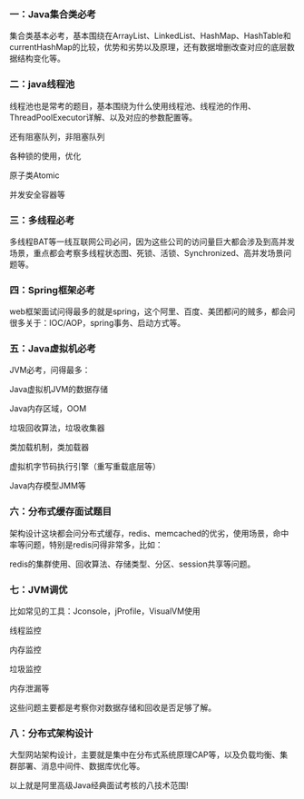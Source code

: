
### 一：Java集合类必考
集合类基本必考，基本围绕在ArrayList、LinkedList、HashMap、HashTable和currentHashMap的比较，优势和劣势以及原理，还有数据增删改查对应的底层数据结构变化等。

### 二：java线程池
线程池也是常考的题目，基本围绕为什么使用线程池、线程池的作用、ThreadPoolExecutor详解、以及对应的参数配置等。

还有阻塞队列，非阻塞队列

各种锁的使用，优化

原子类Atomic

并发安全容器等

### 三：多线程必考
多线程BAT等一线互联网公司必问，因为这些公司的访问量巨大都会涉及到高并发场景，重点都会考察多线程状态图、死锁、活锁、Synchronized、高并发场景问题等。

### 四：Spring框架必考
web框架面试问得最多的就是spring，这个阿里、百度、美团都问的贼多，都会问很多关于：IOC/AOP，spring事务、启动方式等。

### 五：Java虚拟机必考
JVM必考，问得最多：

Java虚拟机JVM的数据存储

Java内存区域，OOM

垃圾回收算法，垃圾收集器

类加载机制，类加载器

虚拟机字节码执行引擎（重写重载底层等）

Java内存模型JMM等

### 六：分布式缓存面试题目
架构设计这块都会问分布式缓存，redis、memcached的优劣，使用场景，命中率等问题，特别是redis问得非常多，比如：

redis的集群使用、回收算法、存储类型、分区、session共享等问题。

### 七：JVM调优
比如常见的工具：Jconsole，jProfile，VisualVM使用

线程监控

内存监控

垃圾监控

内存泄漏等

这些问题主要都是考察你对数据存储和回收是否足够了解。

### 八：分布式架构设计
大型网站架构设计，主要就是集中在分布式系统原理CAP等，以及负载均衡、集群部署、消息中间件、数据库优化等。

以上就是阿里高级Java经典面试考核的八技术范围!
